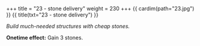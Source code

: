 +++
title = "23 - stone delivery"
weight = 230
+++
{{ cardim(path="23.jpg") }}
{{ title(txt="23 - stone delivery") }}

*Build much-needed structures with cheap stones.*

**Onetime effect:** Gain 3 stones.
